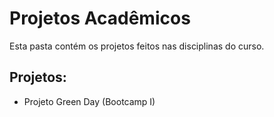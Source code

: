 # Projetos Acadêmicos

Esta pasta contém os projetos feitos nas disciplinas do curso.

## Projetos:
- Projeto Green Day (Bootcamp I)
